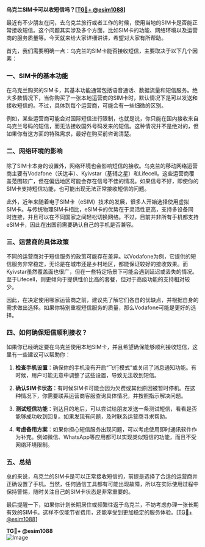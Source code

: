 **乌克兰SIM卡可以收短信吗？[[TG💪+ @esim1088](https://t.me/s/esim1088)]**

最近有不少朋友在问，去乌克兰旅行或者工作的时候，使用当地的SIM卡是否能正常接收短信。这个问题其实涉及多个方面，比如SIM卡的功能、网络环境以及运营商的服务质量等。今天就来给大家详细讲讲，希望对大家有所帮助。

首先，我们需要明确一点：乌克兰的SIM卡能否接收短信，主要取决于以下几个因素：

### 一、SIM卡的基本功能

在乌克兰购买的SIM卡，其基本功能通常包括语音通话、数据流量和短信服务。绝大多数情况下，当你购买了一张本地运营商的SIM卡时，默认情况下是可以发送和接收短信的。不过，具体到每个运营商，可能会有一些细微的区别。

例如，某些运营商可能会对国际短信进行限制，也就是说，你只能在国内接收来自乌克兰号码的短信，而无法接收国外号码发来的短信。这种情况并不是绝对的，但如果你有这方面的特殊需求，最好在购买前咨询清楚。

### 二、网络环境的影响

除了SIM卡本身的设置外，网络环境也会影响短信的接收。乌克兰的移动网络运营商主要有Vodafone（沃达丰）、Kyivstar（基辅之星）和Lifecell。这些运营商覆盖范围较广，但在偏远地区可能会存在信号不佳的情况。如果信号不好，即使你的SIM卡支持短信功能，也可能出现无法正常接收短信的问题。

此外，近年来随着电子SIM卡（eSIM）技术的发展，很多人开始选择使用虚拟SIM卡。与传统物理SIM卡相比，eSIM卡的优势在于灵活性更高，支持多设备同时连接，并且可以在不同国家之间轻松切换网络。不过，目前并非所有手机都支持eSIM卡，因此在出国前需要确认自己的手机是否兼容。

### 三、运营商的具体政策

不同的运营商对于短信服务的政策可能存在差异。以Vodafone为例，它提供的短信服务非常稳定，无论是在城市还是乡村地区，都能保证较好的接收效果。而Kyivstar虽然覆盖面也很广，但在一些特定场景下可能会遇到延迟或丢失的情况。至于Lifecell，则更倾向于提供性价比高的套餐，但对于高级功能的支持相对较少。

因此，在决定使用哪家运营商之前，建议先了解它们各自的优缺点，并根据自身的需求做出选择。如果你特别重视短信服务的质量，那么Vodafone可能是更好的选择。

### 四、如何确保短信顺利接收？

如果你已经确定要在乌克兰使用本地SIM卡，并且希望确保能够顺利接收短信，这里有一些建议可以帮助你：

1. **检查手机设置**：确保你的手机没有开启“飞行模式”或关闭了消息通知功能。有时候，用户可能无意中调整了这些设置，导致无法收到短信。
   
2. **确认SIM卡状态**：有时候SIM卡可能会因为欠费或其他原因被暂时停机。在这种情况下，你需要联系运营商客服查询具体情况，并按照指示解决问题。

3. **测试短信功能**：到达目的地后，可以尝试给朋友发送一条测试短信，看看是否能够成功收到回复。如果发现有问题，及时联系运营商寻求帮助。

4. **考虑备用方案**：如果你担心短信服务出现问题，可以考虑使用即时通讯软件作为补充。例如微信、WhatsApp等应用都可以实现类似短信的功能，而且不受网络环境限制。

### 五、总结

总的来说，乌克兰的SIM卡是可以正常接收短信的，前提是选择了合适的运营商并正确设置了手机。当然，任何通信工具都有可能出现故障，所以在实际使用过程中保持警惕，随时关注自己的SIM卡状态是非常重要的。

最后提醒一下，如果你计划长期居住或频繁往返于乌克兰，不妨考虑办理一张长期有效的SIM卡。这样不仅能节省费用，还能享受到更加稳定的服务体验。[[TG💪+ @esim1088](https://t.me/s/esim1088)]

**TG💪+ @esim1088**  
![Image](https://i.postimg.cc/4NQfJmqS/Snipaste-2025-05-13-00-14-12.png)